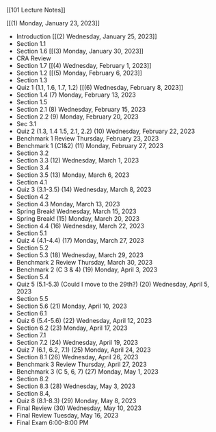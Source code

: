 [[101 Lecture Notes]]

[[(1) Monday, January 23, 2023]]
- Introduction
[[(2) Wednesday, January 25, 2023]]
- Section 1.1
- Section 1.6
[[(3) Monday, January 30, 2023]]
- CRA Review
- Section 1.7
[[(4) Wednesday, February 1, 2023]]
- Section 1.2
[[(5) Monday, February 6, 2023]]
- Section 1.3
- Quiz 1 (1.1, 1.6, 1.7, 1.2)
[[(6) Wednesday, February 8, 2023]]
- Section 1.4 
(7) Monday, February 13, 2023
- Section 1.5
- Section 2.1
(8) Wednesday, February 15, 2023
- Section 2.2
(9) Monday, February 20, 2023
- Sec 3.1 
- Quiz 2 (1.3, 1.4 1.5, 2.1, 2.2)
(10) Wednesday, February 22, 2023
- Benchmark 1 Review
Thursday, February 23, 2023
- Benchmark 1 (C1&2)
(11) Monday, February 27, 2023
- Section 3.2
- Section 3.3
(12) Wednesday, March 1, 2023
- Section 3.4
- Section 3.5
(13) Monday, March 6, 2023
- Section 4.1 
- Quiz 3 (3.1-3.5)
(14) Wednesday, March 8, 2023
- Section 4.2
- Section 4.3
Monday, March 13, 2023
- Spring Break!
Wednesday, March 15, 2023
- Spring Break!
(15) Monday, March 20, 2023
- Section 4.4
(16) Wednesday, March 22, 2023
- Section 5.1
- Quiz 4 (4.1-4.4)
(17) Monday, March 27, 2023
- Section 5.2
- Section 5.3
(18) Wednesday, March 29, 2023
- Benchmark 2 Review
Thursday, March 30, 2023
- Benchmark 2 (C 3 & 4)
(19) Monday, April 3, 2023
- Section 5.4
- Quiz 5 (5.1-5.3) (Could I move to the 29th?)
(20) Wednesday, April 5, 2023
- Section 5.5
- Section 5.6
(21) Monday, April 10, 2023
- Section 6.1
- Quiz 6 (5.4-5.6)
(22) Wednesday, April 12, 2023
- Section 6.2
(23) Monday, April 17, 2023
- Section 7.1
- Section 7.2
(24) Wednesday, April 19, 2023
- Quiz 7 (6.1, 6.2, 7.1)
(25) Monday, April 24, 2023
- Section 8.1
(26) Wednesday, April 26, 2023
- Benchmark 3 Review
Thursday, April 27, 2023
- Benchmark 3 (C 5, 6, 7)
(27) Monday, May 1, 2023
- Section 8.2
- Section 8.3
(28) Wednesday, May 3, 2023
- Section 8.4, 
- Quiz 8 (8.1-8.3)
(29) Monday, May 8, 2023
- Final Review
(30) Wednesday, May 10, 2023
- Final Review
Tuesday, May 16, 2023
- Final Exam 6:00-8:00 PM